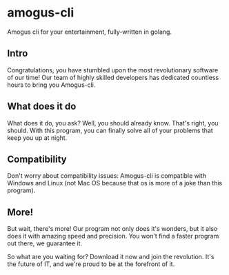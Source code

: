 # amogus-cli
Amogus cli for your entertainment, fully-written in golang.

## Intro
Congratulations, you have stumbled upon the most revolutionary software of our time!
Our team of highly skilled developers has dedicated countless hours to bring you Amogus-cli.

## What does it do
What does it do, you ask? Well, you should already know.
That's right, you should. With this program, you can finally solve all of your problems that keep you up at night.

## Compatibility
Don't worry about compatibility issues: Amogus-cli is compatible with Windows and Linux (not Mac OS because that os is more of a joke than this program).

## More!
But wait, there's more! Our program not only does it's wonders, but it also does it with amazing speed and precision. You won't find a faster program out there, we guarantee it.

So what are you waiting for? Download it now and join the revolution. It's the future of IT, and we're proud to be at the forefront of it.
